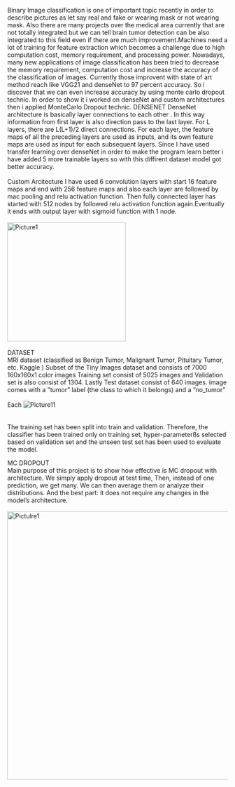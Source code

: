Binary Image classification is one of important topic recently in order to describe pictures as let say real and fake or wearing mask or not wearing mask. Also there are many projects over the medical area currently that are not totally integrated but we can tell brain tumor detection can be also integrated to this field even if there are much improvement.Machines need a lot of training for feature extraction which becomes a challenge due to high computation cost, memory requirement, and processing power.
Nowadays, many new applications of image classification has been tried to decrease the memory requirement, computation cost and increase the accuracy of the classification of images.
Currently those improvent with state of art method reach like VGG21 and denseNet to 97 percent accuracy.
So i discover that we can even increase accuracy by using monte carlo dropout technic. In order to show it i worked on denseNet and custom architectures then i applied MonteCarlo Dropout technic.
DENSENET
DenseNet architecture is  basically layer connections to each other . In this way information from first layer is also direction pass to the last layer.
For L layers, there are L(L+1)/2 direct connections. For each layer, the feature maps of all the preceding layers are used as inputs, and its own feature maps are used as input for each subsequent layers. Since I have used transfer learning over denseNet in order to make the program learn better i have added 5 more trainable layers so with this diffirent dataset model got better accuracy.
<br/><br/>
Custom Arcitecture
I have used 6 convolution layers with start 16 feature maps and end with 256 feature maps and also each layer are followed by mac pooling and relu activation function. Then fully connected layer has started with 512 nodes by followed relu activation function again.Eventually it ends with output layer with sigmoid function with 1 node.<br/><br/>
<img width="271" alt="Picture1" src="https://user-images.githubusercontent.com/56913028/194730932-6511e5a2-66fa-46cf-9e9c-995c2db485ef.png">
<br/><br/>
DATASET<br/>
MRI  dataset (classified as Benign Tumor, Malignant Tumor, Pituitary Tumor, etc. Kaggle )
Subset of the Tiny Images dataset and consists of 7000 160x160x1 color images
Training set consist of 5025 images and Validation set is also consist of 1304. Lastly Test dataset consist of 640 images.
image comes with a ”tumor” label (the class to which it belongs) and a ”no_tumor”<br/><br/>
Each ![Picture11](https://user-images.githubusercontent.com/56913028/194730966-088265d5-e0b7-4230-b7b8-1661c684a3e4.gif)<br/><br/><br/>
The training set has been split into train and validation. Therefore, the classifier has been trained only on training set, hyper-parameterßs selected based on validation set and the unseen test set has been used to evaluate the model.

MC DROPOUT<br/>
Main purpose of this project is to show how effective is MC dropout with architecture. 
We simply apply dropout at test time, Then, instead of one prediction, we get many. We can then average them or analyze their distributions. And the best part: it does not require any changes in the model’s architecture. <br/><br/>
<img width="612" alt="Pictulre1" src="https://user-images.githubusercontent.com/56913028/194730959-f967095d-9dab-40a5-b322-81db9a75da60.png"><br/><br/>



